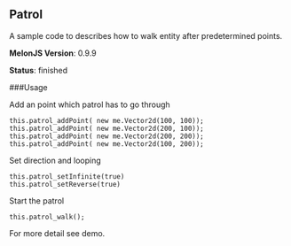 ## Patrol
A sample code to describes how to walk entity after predetermined points.

**MelonJS Version**: 0.9.9

**Status**: finished

###Usage

Add an point which patrol has to go through
```
this.patrol_addPoint( new me.Vector2d(100, 100));
this.patrol_addPoint( new me.Vector2d(200, 100));
this.patrol_addPoint( new me.Vector2d(200, 200));
this.patrol_addPoint( new me.Vector2d(100, 200));
```

Set direction and looping
```
this.patrol_setInfinite(true) 
this.patrol_setReverse(true)
```

Start the patrol
```
this.patrol_walk();
```

For more detail see demo.
